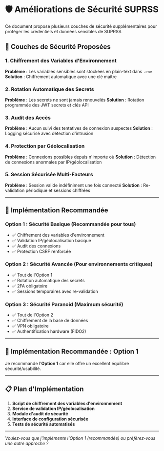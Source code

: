 # 🛡️ Améliorations de Sécurité SUPRSS

Ce document propose plusieurs couches de sécurité supplémentaires pour protéger les crédentiels et données sensibles de SUPRSS.

## 🔐 Couches de Sécurité Proposées

### 1. Chiffrement des Variables d'Environnement
**Problème** : Les variables sensibles sont stockées en plain-text dans `.env`
**Solution** : Chiffrement automatique avec une clé maître

### 2. Rotation Automatique des Secrets
**Problème** : Les secrets ne sont jamais renouvelés
**Solution** : Rotation programmée des JWT secrets et clés API

### 3. Audit des Accès
**Problème** : Aucun suivi des tentatives de connexion suspectes
**Solution** : Logging sécurisé avec détection d'intrusion

### 4. Protection par Géolocalisation
**Problème** : Connexions possibles depuis n'importe où
**Solution** : Détection de connexions anormales par IP/géolocalisation

### 5. Session Sécurisée Multi-Facteurs
**Problème** : Session valide indéfiniment une fois connecté
**Solution** : Re-validation périodique et sessions chiffrées

---

## 🔨 Implémentation Recommandée

### Option 1 : Sécurité Basique (Recommandée pour tous)
- ✅ Chiffrement des variables d'environnement
- ✅ Validation IP/géolocalisation basique
- ✅ Audit des connexions
- ✅ Protection CSRF renforcée

### Option 2 : Sécurité Avancée (Pour environnements critiques)
- ✅ Tout de l'Option 1
- ✅ Rotation automatique des secrets
- ✅ 2FA obligatoire
- ✅ Sessions temporaires avec re-validation

### Option 3 : Sécurité Paranoid (Maximum sécurité)
- ✅ Tout de l'Option 2
- ✅ Chiffrement de la base de données
- ✅ VPN obligatoire
- ✅ Authentification hardware (FIDO2)

---

## 🚀 Implémentation Recommandée : Option 1

Je recommande l'**Option 1** car elle offre un excellent équilibre sécurité/usabilité.

---

## 📋 Plan d'Implémentation

1. **Script de chiffrement des variables d'environnement**
2. **Service de validation IP/géolocalisation**
3. **Module d'audit de sécurité**
4. **Interface de configuration sécurisée**
5. **Tests de sécurité automatisés**

---

*Voulez-vous que j'implémente l'Option 1 (recommandée) ou préférez-vous une autre approche ?*